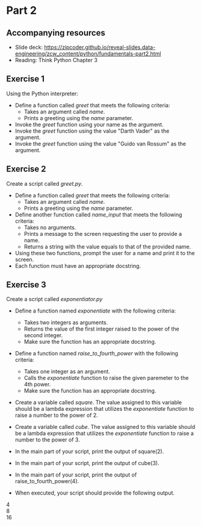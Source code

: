 # Part 2

## Accompanying resources
* Slide deck: https://zipcoder.github.io/reveal-slides.data-engineering/zcw_content/python/fundamentals-part2.html
* Reading: Think Python Chapter 3


## Exercise 1

Using the Python interpreter:

* Define a function called *greet* that meets the following criteria: 
    * Takes an argument called *name*.
    * Prints a greeting using the *name* parameter.
* Invoke the *greet* function using your name as the argument.
* Invoke the *greet* function using the value "Darth Vader" as the argument.
* Invoke the *greet* function using the value "Guido van Rossum" as the argument.

## Exercise 2

Create a script called *greet.py*.

* Define a function called *greet* that meets the following criteria: 
    * Takes an argument called *name*.
    * Prints a greeting using the *name* parameter.
* Define another function called *name_input* that meets the following criteria:
    * Takes no arguments.
    * Prints a message to the screen requesting the user to provide a name.
    * Returns a string with the value equals to that of the provided name.
* Using these two functions, prompt the user for a name and print it to the screen.
* Each function must have an appropriate docstring.

## Exercise 3

Create a script called *exponentiator.py*

* Define a function named *exponentiate* with the following criteria:
    * Takes two integers as arguments.
    * Returns the value of the first integer raised to the power of the second integer.
    * Make sure the function has an appropriate docstring.
* Define a function named *raise_to_fourth_power* with the following criteria:
    * Takes one integer as an argument.
    * Calls the *exponentiate* function to raise the given paremeter to the 4th power.
    * Make sure the function has an appropriate docstring.
* Create a variable called *square*. The value assigned to this variable should be a lambda expression that utilizes the *exponentiate* function to raise a number to the power of 2.
* Create a variable called *cube*. The value assigned to this variable should be a lambda expression that utilizes the *exponentiate* function to raise a number to the power of 3.
* In the main part of your script, print the output of square(2).
* In the main part of your script, print the output of cube(3).
* In the main part of your script, print the output of raise_to_fourth_power(4).

* When executed, your script should provide the following output. 

4   
8   
16  

